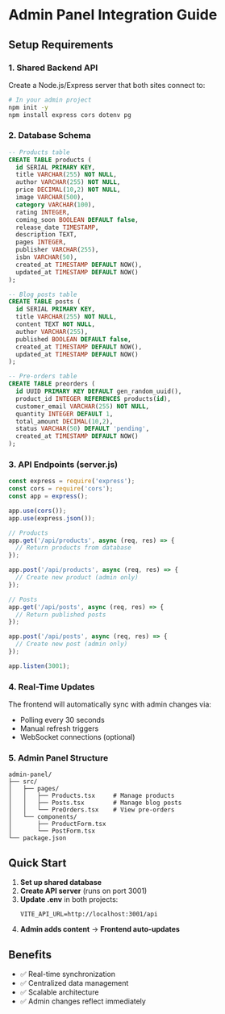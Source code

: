# Admin Panel Integration Guide

## Setup Requirements

### 1. Shared Backend API
Create a Node.js/Express server that both sites connect to:

```bash
# In your admin project
npm init -y
npm install express cors dotenv pg
```

### 2. Database Schema
```sql
-- Products table
CREATE TABLE products (
  id SERIAL PRIMARY KEY,
  title VARCHAR(255) NOT NULL,
  author VARCHAR(255) NOT NULL,
  price DECIMAL(10,2) NOT NULL,
  image VARCHAR(500),
  category VARCHAR(100),
  rating INTEGER,
  coming_soon BOOLEAN DEFAULT false,
  release_date TIMESTAMP,
  description TEXT,
  pages INTEGER,
  publisher VARCHAR(255),
  isbn VARCHAR(50),
  created_at TIMESTAMP DEFAULT NOW(),
  updated_at TIMESTAMP DEFAULT NOW()
);

-- Blog posts table
CREATE TABLE posts (
  id SERIAL PRIMARY KEY,
  title VARCHAR(255) NOT NULL,
  content TEXT NOT NULL,
  author VARCHAR(255),
  published BOOLEAN DEFAULT false,
  created_at TIMESTAMP DEFAULT NOW(),
  updated_at TIMESTAMP DEFAULT NOW()
);

-- Pre-orders table
CREATE TABLE preorders (
  id UUID PRIMARY KEY DEFAULT gen_random_uuid(),
  product_id INTEGER REFERENCES products(id),
  customer_email VARCHAR(255) NOT NULL,
  quantity INTEGER DEFAULT 1,
  total_amount DECIMAL(10,2),
  status VARCHAR(50) DEFAULT 'pending',
  created_at TIMESTAMP DEFAULT NOW()
);
```

### 3. API Endpoints (server.js)
```javascript
const express = require('express');
const cors = require('cors');
const app = express();

app.use(cors());
app.use(express.json());

// Products
app.get('/api/products', async (req, res) => {
  // Return products from database
});

app.post('/api/products', async (req, res) => {
  // Create new product (admin only)
});

// Posts
app.get('/api/posts', async (req, res) => {
  // Return published posts
});

app.post('/api/posts', async (req, res) => {
  // Create new post (admin only)
});

app.listen(3001);
```

### 4. Real-Time Updates
The frontend will automatically sync with admin changes via:
- Polling every 30 seconds
- Manual refresh triggers
- WebSocket connections (optional)

### 5. Admin Panel Structure
```
admin-panel/
├── src/
│   ├── pages/
│   │   ├── Products.tsx     # Manage products
│   │   ├── Posts.tsx        # Manage blog posts
│   │   └── PreOrders.tsx    # View pre-orders
│   └── components/
│       ├── ProductForm.tsx
│       └── PostForm.tsx
└── package.json
```

## Quick Start

1. **Set up shared database**
2. **Create API server** (runs on port 3001)
3. **Update .env** in both projects:
   ```
   VITE_API_URL=http://localhost:3001/api
   ```
4. **Admin adds content** → **Frontend auto-updates**

## Benefits
- ✅ Real-time synchronization
- ✅ Centralized data management  
- ✅ Scalable architecture
- ✅ Admin changes reflect immediately